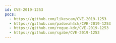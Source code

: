 ```yaml
---
id: CVE-2019-1253
pocs:
  - https://github.com/likescam/CVE-2019-1253
  - https://github.com/padovah4ck/CVE-2019-1253
  - https://github.com/rogue-kdc/CVE-2019-1253
  - https://github.com/sgabe/CVE-2019-1253
---
```

